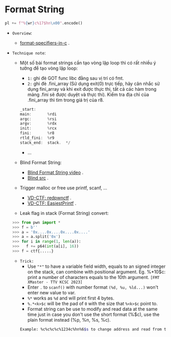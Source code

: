 # Format String

```python
pl += f"%{wr}c%17$hn\x00".encode()
```

- `Overview`:
    * [format-specifiers-in-c](https://www.tutorialspoint.com/format-specifiers-in-c) .

- `Technique note`:
    * Một số bài format strings cần tạo vòng lặp loop thì có rất nhiều ý tưởng để tạo vòng lặp loop: 
         + `1:` ghi đè GOT func libc đằng sau vị trí có fmt.
         + `2:` ghi đè .fini_array (Sử dụng exit(0) trực tiếp, hãy cân nhắc sử dụng fini_array và khi exit được thực thi, tất cả các hàm trong mảng .fini sẽ được duyệt và thực thi). Kiểm tra địa chỉ của .fini_array thì tìm trong giá trị của r8.
		```c
		_start:
		main:		%rdi
		argc:		%rsi
		argv:		%rdx
		init:		%rcx
		fini:		%r8
		rtld_fini:	%r9
		stack_end:	stack.	*/
		```
         + ...
    * Blind Format String:
        + [Blind Format String video](https://www.youtube.com/watch?v=XuzuFUGuQv0) .
        + [Blind src](https://github.com/beerpwn/ctf/tree/master/2019/redpwn_ctf/black_echo) .
    * Trigger malloc or free use printf, scanf, ...
        + [VD-CTF: redpwnctf](https://scavengersecurity.com/posts/redpwnctf-simultaneity/) .
        + [VD-CTF: EasiestPrintf](https://poning.me/2017/03/23/EasiestPrintf/#:~:text=Leak%20the%20libc%20address%20from%20the%20arbitrary%20read.,the%20input.%20The%20full%20script%20is%20as%20follows) .

    * Leak flag in stack (Format String) convert:

    ```python
    >>> from pwn import *
    >>> f = b''
    >>> a = '0x....0x....0x....0x....'
    >>> a = a.split('0x')
    >>> for i in range(1, len(a)):
    >>>   f += p64(int(a[i], 16))
    >>> f = ctf{.....}
    ```
    * `Trick: `
       + Use `"*"` to have a variable field width, equals to an signed integer on the stack, can combine with positional argument. Eg. %*10$c: print a number of characters equals to the 10th argument. `[FMT XMaster - TTV KCSC 2023]`
       + Enter `.` to `scanf()` with number format `(%d, %u, %ld...)` won't enter new value to var.
       + `%*` works as `%d` and will print first 4 bytes.
       + `%.*<k>$c` will be the pad of `0` with the size that `%<k>$c` point to.
       + Format string can be use to modify and read data at the same time just in case you don't use the short format (%<k>$c), use the plain format instead (%p, %n, %s, %c).
       ```bash
       Example: %c%c%c%c%1234c%hn%6$s to change address and read from that changed address.
       ```
